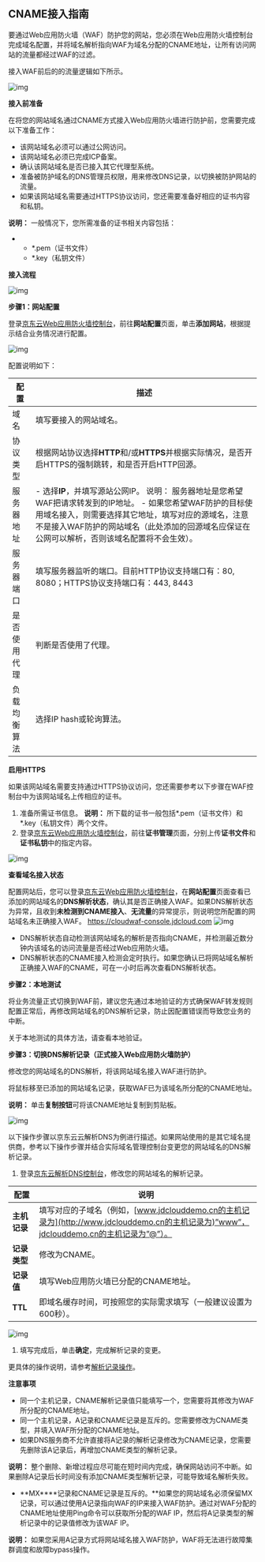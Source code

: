 ## **CNAME**接入指南

要通过Web应用防火墙（WAF）防护您的网站，您必须在Web应用防火墙控制台完成域名配置，并将域名解析指向WAF为域名分配的CNAME地址，让所有访问网站的流量都经过WAF的过滤。

接入WAF前后的的流量逻辑如下所示。

![img](https://github.com/jdcloudcom/cn/blob/edit/waf-img/cname%E6%8E%A5%E5%85%A5%E6%8C%87%E5%8D%97-1.png)

**接入前准备**

在将您的网站域名通过CNAME方式接入Web应用防火墙进行防护前，您需要完成以下准备工作：

- 该网站域名必须可以通过公网访问。
- 该网站域名必须已完成ICP备案。
- 确认该网站域名是否已接入其它代理型系统。
- 准备被防护域名的DNS管理员权限，用来修改DNS记录，以切换被防护网站的流量。
- 如果该网站域名需要通过HTTPS协议访问，您还需要准备好相应的证书内容和私钥。

**说明：** 一般情况下，您所需准备的证书相关内容包括：

- - *.pem（证书文件）
  - *.key（私钥文件）

**接入流程**

![img](https://github.com/jdcloudcom/cn/blob/edit/waf-img/cname%E6%8E%A5%E5%85%A5%E6%8C%87%E5%8D%97-2.png)

**步骤1：网站配置**

登录[京东云Web应用防火墙控制台](https://cloudwaf-console.jdcloud.com)，前往**网站配置**页面，单击**添加网站**，根据提示结合业务情况进行配置。

![img](https://github.com/jdcloudcom/cn/blob/edit/waf-img/cname%E6%8E%A5%E5%85%A5%E6%8C%87%E5%8D%97-3.png)

配置说明如下：

| 配置           | 描述                                                    |
| ---------------- | ------------------------------------------------------------ |
| 域名           | 填写要接入的网站域名。                                       |
| 协议类型       | 根据网站协议选择**HTTP**和/或**HTTPS**并根据实际情况，是否开启HTTPS的强制跳转，和是否开启HTTP回源。 |
| 服务器地址     | - 选择**IP**，并填写源站公网IP。    说明： 服务器地址是您希望WAF把请求转发到的IP地址。    - 如果您希望WAF防护的目标使用域名接入，则需要选择其它地址，填写对应的源域名，注意不是接入WAF防护的网站域名（此处添加的回源域名应保证在公网可以解析，否则该域名配置将不会生效）。 |
| 服务器端口     | 填写服务器监听的端口。目前HTTP协议支持端口有：80, 8080；HTTPS协议支持端口有：443, 8443 |
| 是否使用代理   | 判断是否使用了代理。                                         |
| 负载均衡算法   | 选择IP hash或轮询算法。                              |

**启用HTTPS**

如果该网站域名需要支持通过HTTPS协议访问，您还需要参考以下步骤在WAF控制台中为该网站域名上传相应的证书。

1. 准备所需证书信息。 **说明：** 所下载的证书一般包括*.pem（证书文件）和*.key（私钥文件）两个文件。
2. 登录[京东云Web应用防火墙控制台](https://cloudwaf-console.jdcloud.com)，前往**证书管理**页面，分别上传**证书文件**和**证书私钥**中的指定内容。

![img](https://github.com/jdcloudcom/cn/blob/edit/waf-img/cname%E6%8E%A5%E5%85%A5%E6%8C%87%E5%8D%97-4.png)

**查看域名接入状态**

配置网站后，您可以登录[京东云Web应用防火墙控制台](https://cloudwaf-console.jdcloud.com)，在**网站配置**页面查看已添加的网站域名的**DNS解析状态**，确认其是否正确接入WAF。如果DNS解析状态为异常，且收到**未检测到CNAME接入**、**无流量**的异常提示，则说明您所配置的网站域名未正确接入WAF。 <https://cloudwaf-console.jdcloud.com> ![img](https://github.com/jdcloudcom/cn/blob/edit/waf-img/cname%E6%8E%A5%E5%85%A5%E6%8C%87%E5%8D%97-5.png)

- DNS解析状态自动检测该网站域名的解析是否指向CNAME，并检测最近数分钟内该域名的访问流量是否经过Web应用防火墙。
- DNS解析状态的CNAME接入检测会定时执行。如果您确认已将网站域名解析正确接入WAF的CNAME，可在一小时后再次查看DNS解析状态。

**步骤2：本地测试**

将业务流量正式切换到WAF前，建议您先通过本地验证的方式确保WAF转发规则配置正常后，再修改网站域名的DNS解析记录，防止因配置错误而导致您业务的中断。

关于本地测试的具体方法，请查看本地验证。

**步骤3：切换DNS解析记录（正式接入Web应用防火墙防护）**

修改您的网站域名的DNS解析，将该网站域名接入WAF进行防护。

将鼠标移至已添加的网站域名记录，获取WAF已为该域名所分配的CNAME地址。

**说明：** 单击**复制按钮**可将该CNAME地址复制到剪贴板。

![img](https://github.com/jdcloudcom/cn/blob/edit/waf-img/cname%E6%8E%A5%E5%85%A5%E6%8C%87%E5%8D%97-6.png)

以下操作步骤以京东云云解析DNS为例进行描述。如果网站使用的是其它域名提供商，参考以下操作步骤并结合实际域名管理控制台变更您的网站域名的DNS解析记录。

1. 登录[京东云解析DNS控制台](https://dns-console.jdcloud.com)，修改您的网站域名的解析记录。

| **配置**     | **说明**                                                     |
| ------------ | ------------------------------------------------------------ |
| **主机记录** | 填写对应的子域名（例如，[www.jdclouddemo.cn的主机记录为](http://www.jdclouddemo.cn的主机记录为)”www”，jdclouddemo.cn的主机记录为”@”）。 |
| **记录类型** | 修改为CNAME。                                                |
| **记录值**   | 填写Web应用防火墙已分配的CNAME地址。                           |
| **TTL**    | 即域名缓存时间，可按照您的实际需求填写（一般建议设置为600秒）。   |

![img](https://github.com/jdcloudcom/cn/blob/edit/waf-img/cname%E6%8E%A5%E5%85%A5%E6%8C%87%E5%8D%97-7.png)

1. 填写完成后，单击**确定**，完成解析记录的变更。

更具体的操作说明，请参考[解析记录操作](https://docs.jdcloud.com/cn/jd-cloud-dns/domain-record-add)。

**注意事项**

- 同一个主机记录，CNAME解析记录值只能填写一个，您需要将其修改为WAF所分配的CNAME地址。
- 同一个主机记录，A记录和CNAME记录是互斥的。您需要修改为CNAME类型，并填入WAF所分配的CNAME地址。
- 如果DNS服务商不允许直接将A记录的解析记录修改为CNAME记录，您需要先删除该A记录后，再增加CNAME类型的解析记录。

**说明：** 整个删除、新增过程应尽可能在短时间内完成，确保网站访问不中断。如果删除A记录后长时间没有添加CNAME类型解析记录，可能导致域名解析失败。

- **MX****记录和CNAME记录是互斥的。**如果您的网站域名必须保留MX记录，可以通过使用A记录指向WAF的IP来接入WAF防护。通过对WAF分配的CNAME地址使用Ping命令可以获取所分配的WAF IP，然后将A记录类型的解析记录中的记录值修改为该WAF IP。

**说明：** 如果您采用A记录方式将网站域名接入WAF防护，WAF将无法进行故障集群调度和故障bypass操作。





 
